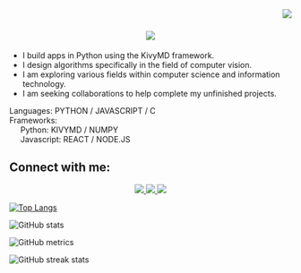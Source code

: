 <img align="right" src="https://visitor-badge.laobi.icu/badge?page_id=KyleDarren.KyleDarren" />

<h1 align="center">
    <img src="https://readme-typing-svg.herokuapp.com/?font=Righteous&size=35&center=true&vCenter=true&width=500&height=70&duration=5000&lines=Hi+There!+👋;+I'm+Kyle+Darren+Laguerta;Student+From+Bicol+University" />
</h1>

- I build apps in Python using the KivyMD framework.<br>
- I design algorithms specifically in the field of computer vision.<br>
- I am exploring various fields within computer science and information technology.<br>
- I am seeking collaborations to help complete my unfinished projects.

Languages: PYTHON / JAVASCRIPT / C<br>
Frameworks:<br>
&nbsp;&nbsp;&nbsp;&nbsp;&nbsp;Python: KIVYMD / NUMPY<br>
&nbsp;&nbsp;&nbsp;&nbsp;&nbsp;Javascript: REACT / NODE.JS

<h2>Connect with me:</h2>
<div align="center"> 
  <a href="mailto:laguertakyledarren@gmail.com">
    <img src="https://img.shields.io/badge/Gmail-333333?style=for-the-badge&logo=gmail&logoColor=red" />
  </a>
  <a href="https://www.linkedin.com/in/kyle-darren-laguerta-b6a639312/" target="_blank">
    <img src="https://img.shields.io/badge/LinkedIn-0077B5?style=for-the-badge&logo=linkedin&logoColor=white" target="_blank" />
  </a>
  <a href="https://www.facebook.com/profile.php?id=100073194800153" target="_blank">
    <img src="https://img.shields.io/badge/Facebook-3B5998?style=for-the-badge&logo=facebook&logoColor=white" target="_blank" />
  </a>
</div>

 
[![Top Langs](https://github-readme-stats.vercel.app/api/top-langs/?username=KyleDarren)](https://github.com/anuraghazra/github-readme-stats)

![GitHub stats](https://github-readme-stats.vercel.app/api?username=KyleDarren&show_icons=true&count_private=true)  

![GitHub metrics](https://metrics.lecoq.io/KyleDarren)  

![GitHub streak stats](https://streak-stats.demolab.com/?user=KyleDarren)  

